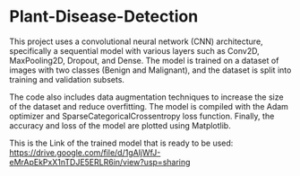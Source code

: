 # Plant-Disease-Detection
This project uses a convolutional neural network (CNN) architecture, specifically a sequential model with various layers such as Conv2D, MaxPooling2D, Dropout, and Dense. The model is trained on a dataset of images with two classes (Benign and Malignant), and the dataset is split into training and validation subsets.

The code also includes data augmentation techniques to increase the size of the dataset and reduce overfitting. The model is compiled with the Adam optimizer and SparseCategoricalCrossentropy loss function. Finally, the accuracy and loss of the model are plotted using Matplotlib.

This is the Link of the trained model that is ready to be used: https://drive.google.com/file/d/1gAljWfJ-eMrApEkPxX1nTDJE5ERLR6in/view?usp=sharing
